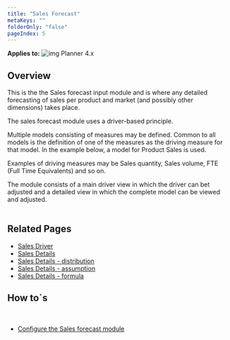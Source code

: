 ```yaml
---
title: "Sales Forecast"
metaKeys: ""
folderOnly: "false"
pageIndex: 5
---
```


**Applies to:** ![img](https://profitbasedocs.blob.core.windows.net/icons/yes-icon.png) Planner 4.x<br/>

## Overview
This is the the Sales forecast input module and is where any detailed forecasting of sales per product and market (and possibly other dimensions) takes place.<br/>

The sales forecast module uses a driver-based principle.<br/>

Multiple models consisting of measures may be defined. Common to all models is the definition of one of the measures as the driving measure for that model. In the example below, a model for Product Sales is used.<br/>

Examples of driving measures may be Sales quantity, Sales volume, FTE (Full Time Equivalents) and so on.<br/>

The module consists of a main driver view in which the driver can bet adjusted and a detailed view in which the complete model can be viewed and adjusted.<br/>
<br/>

## Related Pages
-  [Sales Driver](sales-forecast/sales-forecast-driver.md)<br/>
-  [Sales Details](sales-forecast/sales-forecast-details.md)<br/>
-  [Sales Details - distribution](sales-forecast/distribution.md)<br/>
-  [Sales Details - assumption](sales-forecast/assumption.md)<br/>
-  [Sales Details - formula](sales-forecast/formula.md)<br/>

## How to`s

<br/>

-  [Configure the Sales forecast module](https://profitbasedocs.blob.core.windows.net/enduserhelp/files/Planner%20Sales%20Forecast%20module.pdf)<br/>

<br/>
